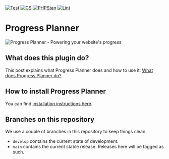 [![Test](https://github.com/Emilia-Capital/progress-planner/actions/workflows/phpunit.yml/badge.svg)](https://github.com/Emilia-Capital/progress-planner/actions/workflows/phpunit.yml)
[![CS](https://github.com/Emilia-Capital/progress-planner/actions/workflows/cs.yml/badge.svg)](https://github.com/Emilia-Capital/progress-planner/actions/workflows/cs.yml)
[![PHPStan](https://github.com/Emilia-Capital/progress-planner/actions/workflows/phpstan.yml/badge.svg)](https://github.com/Emilia-Capital/progress-planner/actions/workflows/phpstan.yml)
[![Lint](https://github.com/Emilia-Capital/progress-planner/actions/workflows/lint.yml/badge.svg)](https://github.com/Emilia-Capital/progress-planner/actions/workflows/lint.yml)

# Progress Planner

![Progress Planner - Powering your website's progress](https://repository-images.githubusercontent.com/753019432/24c42936-cd56-4192-8f28-503073087bd1)

## What does this plugin do?

This post explains what Progress Planner does and how to use it: [What does Progress Planner do?](https://progressplanner.com/what-does-progress-planner-do/).

## How to install Progress Planner

You can find [installation instructions here](https://progressplanner.com/install/).

## Branches on this repository

We use a couple of branches in this repository to keep things clean:

- `develop` contains the current state of development.
- `main` contains the current stable release. Releases here will be tagged as such.

